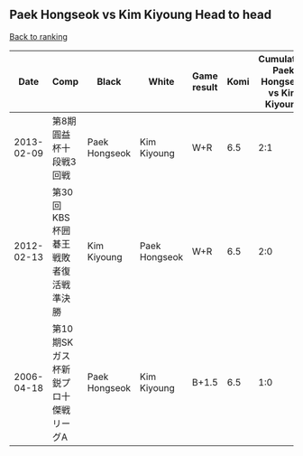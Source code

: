 ## Paek Hongseok vs Kim Kiyoung Head to head

[Back to ranking](../../index.md)




| **Date** | **Comp** | **Black** | **White** | **Game result** | **Komi** | **Cumulative Paek Hongseok vs Kim Kiyoung** | **Paek Hongseok streak** | **Kim Kiyoung streak** | 
| --- | --- | --- | --- | --- | --- | --- | --- | --- |
| 2013-02-09 | 第8期圓益杯十段戦3回戦 | Paek Hongseok | Kim Kiyoung | W+R | 6.5 | 2:1 | 0 | 1 | 
| 2012-02-13 | 第30回KBS杯囲碁王戦敗者復活戦準決勝 | Kim Kiyoung | Paek Hongseok | W+R | 6.5 | 2:0 | 2 | 0 | 
| 2006-04-18 | 第10期SKガス杯新鋭プロ十傑戦リーグA | Paek Hongseok | Kim Kiyoung | B+1.5 | 6.5 | 1:0 | 1 | 0 |




